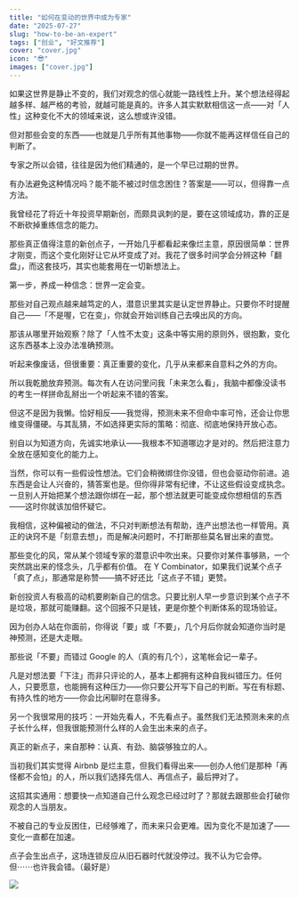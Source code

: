 ```yaml
---
title: "如何在变动的世界中成为专家"
date: "2025-07-27"
slug: "how-to-be-an-expert"
tags: ["创业", "好文推荐"]
cover: "cover.jpg"
icon: "😎"
images: ["cover.jpg"]
---
```

如果这世界是静止不变的，我们对观念的信心就能一路线性上升。某个想法经得起越多样、越严格的考验，就越可能是真的。许多人其实默默相信这一点——对「人性」这种变化不大的领域来说，这么想或许没错。



但对那些会变的东西——也就是几乎所有其他事物——你就不能再这样信任自己的判断了。



专家之所以会错，往往是因为他们精通的，是一个早已过期的世界。



有办法避免这种情况吗？能不能不被过时信念困住？答案是——可以，但得靠一点方法。



我曾经花了将近十年投资早期新创，而颇具讽刺的是，要在这领域成功，靠的正是不断砍掉重练信念的能力。



那些真正值得注意的新创点子，一开始几乎都看起来像烂主意，原因很简单：世界才刚变，而这个变化刚好让它从坏变成了对。我花了很多时间学会分辨这种「翻盘」，而这套技巧，其实也能套用在一切新想法上。



第一步，养成一种信念：世界一定会变。



那些对自己观点越来越笃定的人，潜意识里其实是认定世界静止。只要你不时提醒自己——「不是喔，它在变」，你就会开始训练自己去嗅出风的方向。



那该从哪里开始观察？除了「人性不太变」这条中等实用的原则外，很抱歉，变化这东西基本上没办法准确预测。



听起来像废话，但很重要：真正重要的变化，几乎从来都来自意料之外的方向。



所以我乾脆放弃预测。每次有人在访问里问我「未来怎么看」，我脑中都像没读书的考生一样拼命乱掰出一个听起来不错的答案。



但这不是因为我懒。恰好相反——我觉得，预测未来不但命中率可怜，还会让你思维变得僵硬。与其乱猜，不如选择更实际的策略：彻底、彻底地保持开放心态。



别自以为知道方向，先诚实地承认——我根本不知道哪边才是对的。然后把注意力全放在感知变化的能力上。



当然，你可以有一些假设性想法。它们会稍微绑住你没错，但也会驱动你前进。追东西是会让人兴奋的，猜答案也是。但你得非常有纪律，不让这些假设变成执念。
一旦别人开始把某个想法跟你绑在一起，那个想法就更可能变成你想相信的东西——这时你就该加倍怀疑它。



我相信，这种偏被动的做法，不只对判断想法有帮助，连产出想法也一样管用。真正的诀窍不是「刻意去想」，而是解决问题时，不打断那些莫名冒出来的直觉。



那些变化的风，常从某个领域专家的潜意识中吹出来。只要你对某件事够熟，一个突然跳出来的怪念头，几乎都有价值。
在 Y Combinator，如果我们说某个点子「疯了点」，那通常是称赞——搞不好还比「这点子不错」更赞。



新创投资人有极高的动机要刷新自己的信念。只要比别人早一步意识到某个点子不是垃圾，那就可能赚翻。这个回报不只是钱，更是你整个判断体系的现场验证。



因为创办人站在你面前，你得说「要」或「不要」，几个月后你就会知道你当时是神预测，还是大走眼。



那些说「不要」而错过 Google 的人（真的有几个），这笔帐会记一辈子。



凡是对想法要「下注」而非只评论的人，基本上都拥有这种自我纠错压力。任何人，只要愿意，也能拥有这种压力——你只要公开写下自己的判断。写在有标题、有持久性的地方——你会比闲聊时在意得多。



另一个我很常用的技巧：一开始先看人，不先看点子。虽然我们无法预测未来的点子长什么样，但我很能预测什么样的人会生出未来的点子。



真正的新点子，来自那种：认真、有劲、脑袋够独立的人。



当初我们其实觉得 Airbnb 是烂主意，但我们看得出来——创办人他们是那种「再怪都不会怕」的人，所以我们选择先信人、再信点子，最后押对了。



这招其实通用：想要快一点知道自己什么观念已经过时了？那就去跟那些会打破你观念的人当朋友。



不被自己的专业反困住，已经够难了，而未来只会更难。因为变化不是加速了——变化一直都在加速。



点子会生出点子，这场连锁反应从旧石器时代就没停过。我不认为它会停。
但⋯⋯也许我会错。（最好是）




![](https://prod-files-secure.s3.us-west-2.amazonaws.com/112d0858-5090-4d34-a606-b75eb8d65fd2/46476355-9cf3-4e99-9b7a-3531bc426380/1000202064.png?X-Amz-Algorithm=AWS4-HMAC-SHA256&X-Amz-Content-Sha256=UNSIGNED-PAYLOAD&X-Amz-Credential=ASIAZI2LB466THZ5Y4RA%2F20250906%2Fus-west-2%2Fs3%2Faws4_request&X-Amz-Date=20250906T122138Z&X-Amz-Expires=3600&X-Amz-Security-Token=IQoJb3JpZ2luX2VjECEaCXVzLXdlc3QtMiJIMEYCIQCMbgK9XiZbCrtaVkE7rOvcmxdPflAQacCDYDOoZQIKYAIhAPEv42Ky1yDW91EymbDZbI4hPP3hZKB278P0XsqBT%2F5YKogECIr%2F%2F%2F%2F%2F%2F%2F%2F%2F%2FwEQABoMNjM3NDIzMTgzODA1IgzIHpYafaGgwvSXb0gq3AOK8qxNLAr%2BbVEoOYggbXBJnCi9K%2FCUVgdKs%2BpqGfxFC9yL%2FsB2KhnEcTlTVMGWXw0DDjs6DRDwkl%2Fvam8SQG9mlTZKcLp5a7OQx9CxNNxoEeUsg8XyaCQ3ZDy6IvsUdgNnWrN%2FoV1rHfkvuIY80tlYLnzF0yOME2XpbHGoRgILaV59XfvMgZ1FoD5U%2B1pFY%2FDlAtvAFPUjrn%2BTYlUkf8m19jxFBJnlktP9TjourMSaB5XxbpPlrIC3YEfrQMHN%2B%2F9O9JoodiVnkgs0VjS88TrNrlSbX006MP8rqyUwZmcyzJuYPbwAOGepkaKSz3%2Fs5yI%2FDM42CxKTGUP%2Bcol7rBLarg8Bqyd9JPqLU2vvSvwaZIKexWsLVkIeoO6csomXY2d%2BzNtPNjxkD1cMRxGk6wFOLuCTcZm4VMk2NKd3Q4uS5XMstw8rBZxkJ5VRtFsAT4y4%2F%2FiK%2Bd8nbMeFBKFUaF9AAUinm8z%2BoPXzBKX7p1v81kZzXHqsHGneFTQ7V6sWCKoiWKuwJ6Etf7Bd6H6QvmXs7MSltK3xmBXGSWrtunMMQgrtQSVlPGYUx9ve4aj4jzLOQs1PGGaAaNKipEfnynUzGfJEVvHPbQywaeiS6k5UNCfBsMdjSUcI%2F8y9FzDS6O%2FFBjqkAa8bmAALbJS4hQg5F7FtvcB%2FuzCpumt1WrfH88CweiMY74mMgztuWCegw5IFAfW2UMUmvxB8kgABzAQTERgIHJ2Zp2Y5N1kWSfMoBSv5CsvMeVeA%2FWv%2FKyzhf7ZHgquBX3YcvZx59xGAbpzFtBKvCMlO9U3qiVbsW5hglLSbebEygMV7zBqUm1F2H1BX%2BsJ%2B2GUfUBCqXLsIzoU7eCEHF%2Bteuwcc&X-Amz-Signature=6cf86ddb3ab63d026707ea35039375fc58e69324cc9e63be9ef6a140859bd545&X-Amz-SignedHeaders=host&x-amz-checksum-mode=ENABLED&x-id=GetObject)

